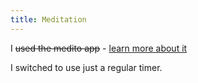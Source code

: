 ```yaml
---
title: Meditation
---
```


I ~~used the medito app~~ - [learn more about it](https://meditofoundation.org/medito-app)

I switched to use just a regular timer.